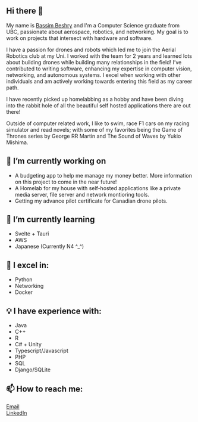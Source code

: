## Hi there 👋
My name is [Bassim Beshry](https://bassim-beshry.vercel.app/) and I'm a Computer Science graduate from UBC, passionate about aerospace, robotics, and networking. My goal is to work on projects that intersect with hardware and software.

I have a passion for drones and robots which led me to join the Aerial Robotics club at my Uni. I worked with the team for 2 years and learned lots about building drones while building many relationships in the field! I’ve contributed to writing software, enhancing my expertise in computer vision, networking, and autonomous systems. I excel when working with other individuals and am actively working towards entering this field as my career path. 

I have recently picked up homelabbing as a hobby and have been diving into the rabbit hole of all the beautiful self hosted applications there are out there!

Outside of computer related work, I like to swim, race F1 cars on my racing simulator and read novels; with some of my favorites being the Game of Thrones series by George RR Martin and The Sound of Waves by Yukio Mishima. 

## 🔭 I’m currently working on
- A budgeting app to help me manage my money better. More information on this project to come in the near future!
- A Homelab for my house with self-hosted applications like a private media server, file server and network montioring tools.
- Getting my advance pilot certificate for Canadian drone pilots.

## 🌱 I’m currently learning 
- Svelte + Tauri
- AWS
- Japanese (Currently N4 ^_^)

## 💪 I excel in:
- Python
- Networking
- Docker

## 💡 I have experience with:
- Java
- C++
- R
- C# + Unity
- Typescript/Javascript
- PHP
- SQL
- Django/SQLite

## 📫 How to reach me:
[Email](bassimbeshry24@gmail.com)  
[LinkedIn](https://www.linkedin.Dcom/in/bassim-beshry/)


